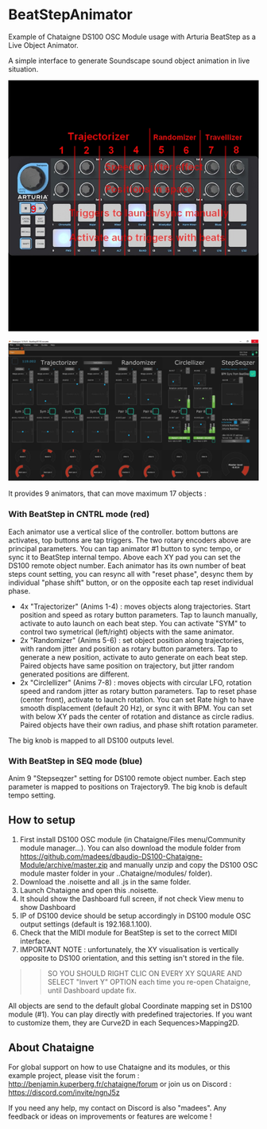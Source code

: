 # BeatStepAnimator
Example of Chataigne DS100 OSC Module usage with Arturia BeatStep as a Live Object Animator.

A simple interface to generate Soundscape sound object animation in live situation.

![](https://github.com/madees/BeatStepAnimator/blob/main/BeatStep.jpg)

![](https://github.com/madees/BeatStepAnimator/blob/main/Dashboard.jpg)

It provides 9 animators, that can move maximum 17 objects :

### With BeatStep in CNTRL mode (red)
Each animator use a vertical slice of the controller. bottom buttons are activates, top buttons are tap triggers. The two rotary encoders above are principal parameters.
You can tap animator #1 button to sync tempo, or sync it to BeatStep internal tempo.
Above each XY pad you can set the DS100 remote object number.
Each animator has its own number of beat steps count setting, you can resync all with "reset phase", desync them by individual "phase shift" button, or on the opposite each tap reset individual phase.

* 4x "Trajectorizer" (Anims 1-4) : moves objects along trajectories. Start position and speed as rotary button parameters. Tap to launch manually, activate to auto launch on each beat step. You can activate "SYM" to control two symetrical (left/right) objects with the same animator.
* 2x "Randomizer" (Anims 5-6) : set object position along trajectories, with random jitter and position as rotary button parameters. Tap to generate a new position, activate to auto generate on each beat step. Paired objects have same position on trajectory, but jitter random generated positions are different.
* 2x "Circlellizer" (Anims 7-8) : moves objects with circular LFO, rotation speed and random jitter as rotary button parameters. Tap to reset phase (center front), activate to launch rotation. You can set Rate high to have smooth displacement (default 20 Hz), or sync it with BPM. You can set with below XY pads the center of rotation and distance as circle radius. Paired objects have their own radius, and phase shift rotation parameter.

The big knob is mapped to all DS100 outputs level.

### With BeatStep in SEQ mode (blue)
Anim 9 "Stepseqzer" setting for DS100 remote object number.
Each step parameter is mapped to positions on Trajectory9.
The big knob is default tempo setting.

## How to setup
1. First install DS100 OSC module (in Chataigne/Files menu/Community module manager...). You can also download the module folder from https://github.com/madees/dbaudio-DS100-Chataigne-Module/archive/master.zip and manually unzip and copy the DS100 OSC module master folder in your ..Chataigne/modules/ folder).
2. Download the .noisette and all .js in the same folder.
3. Launch Chataigne and open this .noisette.
4. It should show the Dashboard full screen, if not check View menu to show Dashboard
5. IP of DS100 device should be setup accordingly in DS100 module OSC output settings (default is 192.168.1.100).
6. Check that the MIDI module for BeatStep is set to the correct MIDI interface.
7. IMPORTANT NOTE : unfortunately, the XY visualisation is vertically opposite to DS100 orientation, and this setting isn't stored in the file.
>> SO YOU SHOULD RIGHT CLIC ON EVERY XY SQUARE AND SELECT "Invert Y" OPTION each time you re-open Chataigne, until Dashboard update fix.

All objects are send to the default global Coordinate mapping set in DS100 module (#1).
You can play directly with predefined trajectories. If you want to customize them, they are Curve2D in each Sequences>Mapping2D.

## About Chataigne
For global support on how to use Chataigne and its modules, or this example project, please visit the forum : http://benjamin.kuperberg.fr/chataigne/forum or join us on Discord : https://discord.com/invite/ngnJ5z 

If you need any help, my contact on Discord is also "madees". Any feedback or ideas on improvements or features are welcome !

